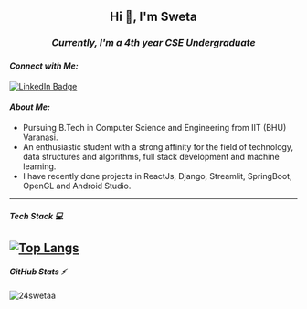 ## <h2 align="center">Hi 👋, I'm Sweta</h2>
### *<h4 align="center">Currently, I'm a 4th year CSE Undergraduate</h4>*


#### *<h4>Connect with Me: </h4>* 
<a href="https://www.linkedin.com/in/sweta-singh-932b34206/"><img src="https://img.shields.io/badge/LinkedIn-blue?style=for-the-badge&logo=linkedin&logoColor=white" alt="LinkedIn Badge"></a>

#### *<h4>About Me: </h4>* 
* Pursuing B.Tech in Computer Science and Engineering from IIT (BHU) Varanasi.
* An enthusiastic student with a strong affinity for the field of technology, data structures and algorithms, full stack development and machine learning.
* I have recently done projects in ReactJs, Django, Streamlit, SpringBoot, OpenGL and Android Studio.
----
#### *<h4>Tech Stack 💻</h4>*
[![Top Langs](https://github-readme-stats.vercel.app/api/top-langs/?username=24swetaa&layout=compact)](https://github.com/anuraghazra/github-readme-stats)
----
#### *<h4>GitHub Stats ⚡</h4>*
<p><img align="center" src="https://github-readme-streak-stats.herokuapp.com/?user=24swetaa&" alt="24swetaa" /></p>

<p><img src="https://komarev.com/ghpvc/?username=24swetaa&style=flat-square&color=blue" alt=""></p>


